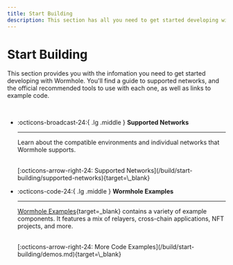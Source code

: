 ```yaml
---
title: Start Building
description: This section has all you need to get started developing with Wormhole, including a guide to supported networks and tool sets and code examples.
---
```


# Start Building

This section provides you with the infomation you need to get started developing with Wormhole. You'll find a guide to supported networks, and the official recommended tools to use with each one, as well as links to example code.

<br>
<div class="grid cards" markdown>

-   :octicons-broadcast-24:{ .lg .middle } __Supported Networks__

    ---

    Learn about the compatible environments and individual networks that Wormhole supports.

    <br>
    [:octicons-arrow-right-24: Supported Networks](/build/start-building/supported-networks){target=\_blank}

-   :octicons-code-24:{ .lg .middle } __Wormhole Examples__

    ---

    [Wormhole Examples](https://github.com/wormhole-foundation/wormhole-examples){target=\_blank} contains a variety of example components. It features a mix of relayers, cross-chain applications, NFT projects, and more.

    <br>
    [:octicons-arrow-right-24: More Code Examples](/build/start-building/demos.md){target=\_blank}
</div>
<br>
